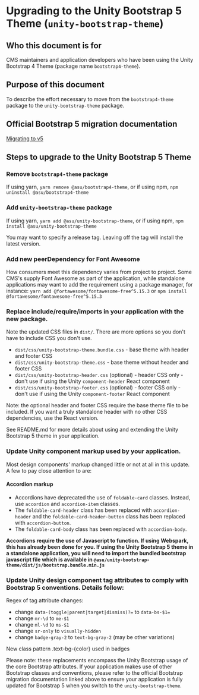 # Upgrading to the Unity Bootstrap 5 Theme (`unity-bootstrap-theme`)

## Who this document is for

CMS maintainers and application developers who have been using the Unity Bootstrap 4 Theme (package name `bootstrap4-theme`).

## Purpose of this document

To describe the effort necessary to move from the `bootstrap4-theme` package to the `unity-bootstrap-theme` package.

## Official Bootstrap 5 migration documentation

[Migrating to v5](https://getbootstrap.com/docs/5.1/migration/)

## Steps to upgrade to the Unity Bootstrap 5 Theme

### Remove `bootstrap4-theme` package

If using yarn, `yarn remove @asu/bootstrap4-theme`, or if using npm, `npm uninstall @asu/bootstrap4-theme`

### Add `unity-bootstrap-theme` package

If using yarn, `yarn add @asu/unity-bootstrap-theme`, or if using npm, `npm install @asu/unity-bootstrap-theme`

You may want to specify a release tag. Leaving off the tag will install the latest version.

### Add new peerDependency for Font Awesome

How consumers meet this dependency varies from project to project. Some CMS's supply Font Awesome as part of the application, while standalone applications may want to add the requirement using a package manager, for instance:
`yarn add @fortawesome/fontawesome-free^5.15.3` or `npm install @fortawesome/fontawesome-free^5.15.3`

### Replace include/require/imports in your application with the new package.

Note the updated CSS files in `dist/`. There are more options so you don't have to include CSS you don't use.

* `dist/css/unity-bootstrap-theme.bundle.css` - base theme with header and footer CSS
* `dist/css/unity-bootstrap-theme.css` - base theme without header and footer CSS
* `dist/css/unity-bootstrap-header.css` (optional) - header CSS only - don't use if using the Unity `component-header` React component
* `dist/css/unity-bootstrap-footer.css` (optional) - footer CSS only - don't use if using the Unity `component-footer` React component

Note: the optional header and footer CSS require the base theme file to be included. If you want a truly standalone header with no other CSS dependencies, use the React version.

See README.md for more details about using and extending the Unity Bootstrap 5 theme in your application.

### Update Unity component markup used by your application. 

Most design components' markup changed little or not at all in this update. A few to pay close attention to are:

#### Accordion markup

- Accordions have deprecated the use of `foldable-card` classes. Instead, use `accordion` and `accordion-item` classes.
- The `foldable-card-header` class has been replaced with `accordion-header` and the `foldable-card-header-button` class has been replaced with `accordion-button`.
- The `foldable-card-body` class has been replaced with `accordion-body`.

**Accordions require the use of Javascript to function. If using Webspark, this has already been done for you. If using the Unity Bootstrap 5 theme in a standalone application, you will need to import the bundled bootstrap javascript file which is available in `@asu/unity-bootstrap-theme/dist/js/bootstrap.bundle.min.js`**

### Update Unity design component tag attributes to comply with Bootstrap 5 conventions. Details follow:

Regex of tag attribute changes:
* change `data-(toggle|parent|target|dismiss)?=` to `data-bs-$1=`
* change `mr-\d` to `me-$1`
* change `ml-\d` to `ms-$1`
* change `sr-only` to `visually-hidden`
* change `badge-gray-2` to `text-bg-gray-2` (may be other variations)

New class pattern .text-bg-{color} used in badges

Please note: these replacements encompass the Unity Bootstrap usage of the core Bootstrap attributes. If your application makes use of other Bootstrap classes and conventions, please refer to the official Bootstrap migration documentation linked above to ensure your application is fully updated for Bootstrap 5 when you switch to the `unity-bootstrap-theme`.
